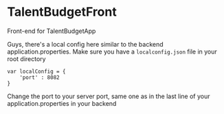 # TalentBudgetFront
Front-end for TalentBudgetApp

Guys, there's a local config here similar to the backend application.properties.
Make sure you have a `localconfig.json` file in your root directory
```
var localConfig = {
	'port' : 8082
}
```
Change the port to your server port, same one as in the last line of your application.properties in your backend
